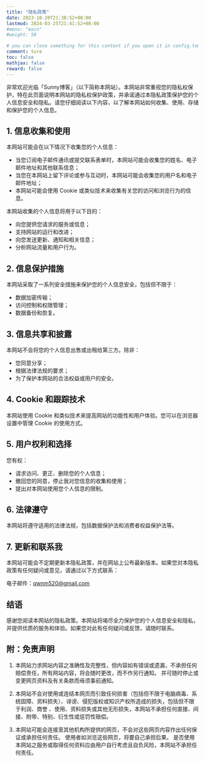 ```yaml
---
title: "隐私政策"
date: 2023-10-20T21:38:52+08:00
lastmod: 2024-03-25T21:41:52+08:00
#menu: "main"
#weight: 50

# you can close something for this content if you open it in config.toml.
comment: ture
toc: false
mathjax: false
reward: false
---
```


非常欢迎光临「Sunny博客」（以下简称本网站）。本网站非常重视您的隐私权保护，特在此页面说明本网站的隐私权保护政策，并承诺通过本隐私政策保护您的个人信息安全和隐私。请您仔细阅读以下内容，以了解本网站如何收集、使用、存储和保护您的个人信息。
 

## 1. 信息收集和使用 ##
本网站可能会在以下情况下收集您的个人信息：

- 当您订阅电子邮件通讯或提交联系表单时，本网站可能会收集您的姓名、电子邮件地址和其他联系信息；
- 当您在本网站上留下评论或参与互动时，本网站可能会收集您的用户名和电子邮件地址；
- 本网站可能会使用 Cookie 或类似技术来收集有关您的访问和浏览行为的信息。

本网站收集的个人信息将用于以下目的：

- 向您提供您请求的服务或信息；
- 支持网站的运行和改进；
- 向您发送更新、通知和相关信息；
- 分析网站流量和用户行为。

## 2. 信息保护措施 ##
本网站采取了一系列安全措施来保护您的个人信息安全，包括但不限于：

- 数据加密传输；
- 访问控制和权限管理；
- 数据备份和恢复。

## 3. 信息共享和披露 ##
本网站不会将您的个人信息出售或出租给第三方。除非：

- 您同意分享；
- 根据法律法规的要求；
- 为了保护本网站的合法权益或用户的安全。

## 4. Cookie 和跟踪技术 ##
本网站使用 Cookie 和类似技术来提高网站的功能性和用户体验。您可以在浏览器设置中管理 Cookie 的使用方式。

## 5. 用户权利和选择 ##
您有权：

- 请求访问、更正、删除您的个人信息；
- 撤回您的同意，停止我对您信息的收集和使用；
- 提出对本网站使用您个人信息的限制。

## 6. 法律遵守 ##
本网站将遵守适用的法律法规，包括数据保护法和消费者权益保护法等。

## 7. 更新和联系我 ##
本网站可能会不定期更新本隐私政策，并在网站上公布最新版本。如果您对本隐私政策有任何疑问或意见，请通过以下方式联系：

电子邮件：qwnm520@gmail.com

## 结语 ##
感谢您阅读本网站的隐私政策。本网站将竭尽全力保护您的个人信息安全和隐私，并提供优质的服务和体验。如果您对此有任何疑问或反馈，请随时联系。

## 附：免责声明 ##

1. 本网站力求网站内容之准确性及完整性，但内容如有错误或遗漏，不承担任何赔偿责任，所有网站内容，将会随时更改，而不作另行通知。 并可随时停止或变更网页资料及有关条款而毋须事前通知。
 
1. 本网站不会对使用或连结本网页而引致任何损害（包括但不限于电脑病毒、系统固障、资料损失）、诽谤、侵犯版权或知识产权所造成的损失，包括但不限于利润、商誉 、使用、资料损失或其他无形损失，本网站不承担任何直接、间接、附带、特别、衍生性或惩罚性赔偿。 
 
1. 本网站可能会连接至其他机构所提供的网页，不会对这些网页内容作出任何保证或承担任何责任。 使用者如浏览这些网页，将要自己承担后果。 是否使用本网站之服务或取得任何资料应由用户自行考虑且自负风险，本网站不承担任何责任。